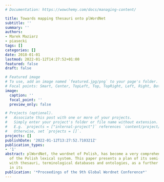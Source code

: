 ```yaml
---
# Documentation: https://wowchemy.com/docs/managing-content/

title: Towards mapping thesauri onto plWordNet
subtitle: ''
summary: ''
authors:
- Marek Maziarz
- piasecki
tags: []
categories: []
date: 2018-01-01
lastmod: 2022-01-12T14:27:52+01:00
featured: false
draft: false

# Featured image
# To use, add an image named `featured.jpg/png` to your page's folder.
# Focal points: Smart, Center, TopLeft, Top, TopRight, Left, Right, BottomLeft, Bottom, BottomRight.
image:
  caption: ''
  focal_point: ''
  preview_only: false

# Projects (optional).
#   Associate this post with one or more of your projects.
#   Simply enter your project's folder or file name without extension.
#   E.g. `projects = ["internal-project"]` references `content/project/deep-learning/index.md`.
#   Otherwise, set `projects = []`.
projects: []
publishDate: '2022-01-12T13:27:52.710321Z'
publication_types:
- '1'
abstract: plWordNet, the wordnet of Polish, has become a very comprehensive description
  of the Polish lexical system. This paper presents a plan of its semi-automated integration
  with thesauri, terminological databases and ontologies, as a further necessary step
  in its
publication: '*Proceedings of the 9th Global Wordnet Conference*'
---
```

